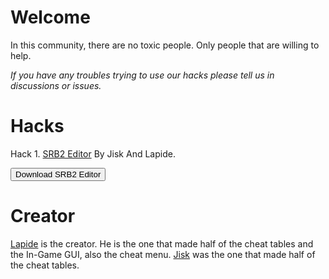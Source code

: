 # Welcome
In this community, there are no toxic people. Only people that are willing to help.

_If you have any troubles trying to use our hacks please tell us in discussions or issues._



# Hacks
Hack 1. [SRB2 Editor](https://github.com/Great-Hacking/SRB2-Editor-V1) By Jisk And Lapide.

<button onclick="document.location.href = 'https://github.com/Great-Hacking/SRB2-Editor-V1/releases/'">Download SRB2 Editor</button>




# Creator
[Lapide](https://github.com/nonumbershere) is the creator. He is the one that made half of the cheat tables and the In-Game GUI, also the cheat menu. [Jisk](https://github.com/JiskTH) was the one that made half of the cheat tables.

<title>Great Hacking</title>
<script>
document.querySelector("body > section.main-content > footer").remove();
</script>
